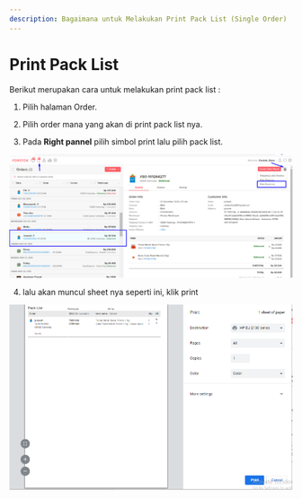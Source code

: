 ```yaml
---
description: Bagaimana untuk Melakukan Print Pack List (Single Order)
---
```


# Print Pack List

Berikut merupakan cara untuk melakukan print pack list : 

1. Pilih halaman Order.

2. Pilih order mana yang akan di print pack list nya. 

3. Pada **Right pannel** pilih simbol print lalu pilih pack list.

![](../../.gitbook/assets/image%20%28260%29.png)

4. lalu akan muncul sheet nya seperti ini, klik print

![](../../.gitbook/assets/image%20%28267%29.png)

